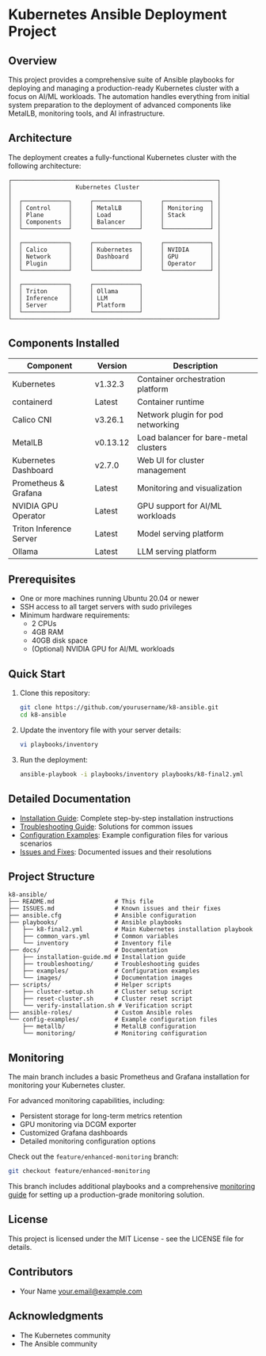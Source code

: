 # Kubernetes Ansible Deployment Project

## Overview

This project provides a comprehensive suite of Ansible playbooks for deploying and managing a production-ready Kubernetes cluster with a focus on AI/ML workloads. The automation handles everything from initial system preparation to the deployment of advanced components like MetalLB, monitoring tools, and AI infrastructure.

## Architecture

The deployment creates a fully-functional Kubernetes cluster with the following architecture:

```
┌──────────────────────────────────────────────────────────┐
│                  Kubernetes Cluster                      │
│                                                          │
│  ┌─────────────┐     ┌─────────────┐     ┌─────────────┐ │
│  │ Control     │     │ MetalLB     │     │ Monitoring  │ │
│  │ Plane       │     │ Load        │     │ Stack       │ │
│  │ Components  │     │ Balancer    │     │             │ │
│  └─────────────┘     └─────────────┘     └─────────────┘ │
│                                                          │
│  ┌─────────────┐     ┌─────────────┐     ┌─────────────┐ │
│  │ Calico      │     │ Kubernetes  │     │ NVIDIA      │ │
│  │ Network     │     │ Dashboard   │     │ GPU         │ │
│  │ Plugin      │     │             │     │ Operator    │ │
│  └─────────────┘     └─────────────┘     └─────────────┘ │
│                                                          │
│  ┌─────────────┐     ┌─────────────┐                     │
│  │ Triton      │     │ Ollama      │                     │
│  │ Inference   │     │ LLM         │                     │
│  │ Server      │     │ Platform    │                     │
│  └─────────────┘     └─────────────┘                     │
└──────────────────────────────────────────────────────────┘
```

## Components Installed

| Component | Version | Description |
|-----------|---------|-------------|
| Kubernetes | v1.32.3 | Container orchestration platform |
| containerd | Latest | Container runtime |
| Calico CNI | v3.26.1 | Network plugin for pod networking |
| MetalLB | v0.13.12 | Load balancer for bare-metal clusters |
| Kubernetes Dashboard | v2.7.0 | Web UI for cluster management |
| Prometheus & Grafana | Latest | Monitoring and visualization |
| NVIDIA GPU Operator | Latest | GPU support for AI/ML workloads |
| Triton Inference Server | Latest | Model serving platform |
| Ollama | Latest | LLM serving platform |

## Prerequisites

- One or more machines running Ubuntu 20.04 or newer
- SSH access to all target servers with sudo privileges
- Minimum hardware requirements:
  - 2 CPUs
  - 4GB RAM
  - 40GB disk space
  - (Optional) NVIDIA GPU for AI/ML workloads

## Quick Start

1. Clone this repository:
   ```bash
   git clone https://github.com/yourusername/k8-ansible.git
   cd k8-ansible
   ```

2. Update the inventory file with your server details:
   ```bash
   vi playbooks/inventory
   ```

3. Run the deployment:
   ```bash
   ansible-playbook -i playbooks/inventory playbooks/k8-final2.yml
   ```

## Detailed Documentation

- [Installation Guide](docs/installation-guide.md): Complete step-by-step installation instructions
- [Troubleshooting Guide](docs/troubleshooting/README.md): Solutions for common issues
- [Configuration Examples](docs/examples/README.md): Example configuration files for various scenarios
- [Issues and Fixes](ISSUES.md): Documented issues and their resolutions

## Project Structure

```
k8-ansible/
├── README.md                 # This file
├── ISSUES.md                 # Known issues and their fixes
├── ansible.cfg               # Ansible configuration
├── playbooks/                # Ansible playbooks
│   ├── k8-final2.yml         # Main Kubernetes installation playbook
│   ├── common_vars.yml       # Common variables
│   └── inventory             # Inventory file
├── docs/                     # Documentation
│   ├── installation-guide.md # Installation guide
│   ├── troubleshooting/      # Troubleshooting guides
│   ├── examples/             # Configuration examples
│   └── images/               # Documentation images
├── scripts/                  # Helper scripts
│   ├── cluster-setup.sh      # Cluster setup script
│   ├── reset-cluster.sh      # Cluster reset script
│   └── verify-installation.sh # Verification script
├── ansible-roles/            # Custom Ansible roles
└── config-examples/          # Example configuration files
    ├── metallb/              # MetalLB configuration
    └── monitoring/           # Monitoring configuration
```

## Monitoring

The main branch includes a basic Prometheus and Grafana installation for monitoring your Kubernetes cluster.

For advanced monitoring capabilities, including:
- Persistent storage for long-term metrics retention
- GPU monitoring via DCGM exporter
- Customized Grafana dashboards
- Detailed monitoring configuration options

Check out the `feature/enhanced-monitoring` branch:
```bash
git checkout feature/enhanced-monitoring
```

This branch includes additional playbooks and a comprehensive [monitoring guide](docs/monitoring-guide.md) for setting up a production-grade monitoring solution.

## License

This project is licensed under the MIT License - see the LICENSE file for details.

## Contributors

- Your Name <your.email@example.com>

## Acknowledgments

- The Kubernetes community
- The Ansible community
